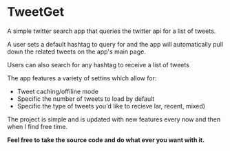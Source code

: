 TweetGet
========

A simple twitter search app that queries the twitter api for a list of tweets.

A user sets a default hashtag to query for and the app will automatically  pull down the related tweets on the app's
main page.

Users can also search for any hashtag to receive a list of tweets

The app features a variety of settins which allow for:
<ul>
<li>Tweet caching/offiline mode</li>
<li>Specific the number of tweets to load by default</li>
<li>Specific the type of tweets you'd like to recieve lar, recent, mixed)</li>
</ul>


The project is simple and is updated with new features every now and then when I find free time.

<b>Feel free to take the source code and do what ever you want with it.</b>


